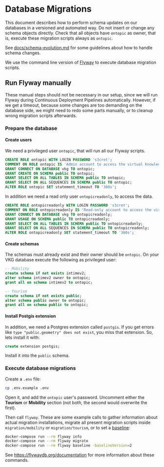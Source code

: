 # Database Migrations

This document describes how to perform schema updates on our databases in a
versioned and automated way. Do not insert or change any schema objects
directly. Check that all objects have `ontopic` as owner, that is, execute these
migration scripts always as `ontopic`.

See [docs/schema-evolution.md](../../../docs/schema-evolution.md) for some
guidelines about how to handle schema changes.

We use the command line version of [Flyway](https://flywaydb.org/) to execute
database migration scripts.

## Run Flyway manually

These manual steps should not be necessary in our setup, since we will run
Flyway during Continuous Deployment Pipelines automatically. However, if we get
a timeout, because some changes are too demanding on the database side, we might
need to redo some parts manually, or to cleanup wrong migration scripts
afterwards.

### Prepare the database

#### Create users

We need a privileged user `ontopic`, that will run all our Flyway scripts.

```sql
CREATE ROLE ontopic WITH LOGIN PASSWORD 's3cret';
COMMENT ON ROLE ontopic IS 'Admin account to access the virtual knowledge graph';
GRANT CONNECT ON DATABASE vkg TO ontopic;
GRANT CREATE ON SCHEMA public TO ontopic;
GRANT SELECT ON ALL TABLES IN SCHEMA public TO ontopic;
GRANT SELECT ON ALL SEQUENCES IN SCHEMA public TO ontopic;
ALTER ROLE ontopic SET statement_timeout TO '360s';
```

In addition we need a read only user `ontopicreadonly`, to access the data.

```sql
CREATE ROLE ontopicreadonly WITH LOGIN PASSWORD 's3cret';
COMMENT ON ROLE ontopicreadonly IS 'Read-only account to access the virtual knowledge graph';
GRANT CONNECT ON DATABASE vkg TO ontopicreadonly;
GRANT USAGE ON SCHEMA public TO ontopicreadonly;
GRANT SELECT ON ALL TABLES IN SCHEMA public TO ontopicreadonly;
GRANT SELECT ON ALL SEQUENCES IN SCHEMA public TO ontopicreadonly;
ALTER ROLE ontopicreadonly SET statement_timeout TO '360s';
```

#### Create schemas

The schemas must already exist and their owner should be `ontopic`. On your VKG
database execute the following as privileged user:

```sql
-- Mobility
create schema if not exists intimev2;
alter schema intimev2 owner to ontopic;
grant all on schema intimev2 to ontopic;

-- Tourism
create schema if not exists public;
alter schema public owner to ontopic;
grant all on schema public to ontopic;
```

#### Install Postgis extension

In addition, we need a Postgres extension called `postgis`. If you get errors
like `type "public.geometry" does not exist`, you miss that extension. So, lets
install it with:
```sql
create extension postgis;
```

Install it into the `public` schema.

### Execute database migrations

Create a `.env` file:
```sh
cp .env.example .env
```

Open it, and add the `ontopic` user's password. Uncomment either the **Tourism**
or **Mobility** section (not both, the second would overwrite the first).

Then call `flyway`. These are some example calls to gather information about
actual migration installations, migrate all present migration scripts inside
`migration/mobility` or `migration/tourism`, or to set a
[baseline](https://flywaydb.org/documentation/command/baseline):
```sh
docker-compose run --rm flyway info
docker-compose run --rm flyway migrate
docker-compose run --rm flyway baseline -baselineVersion=2
```

See https://flywaydb.org/documentation for more information about these commands.
